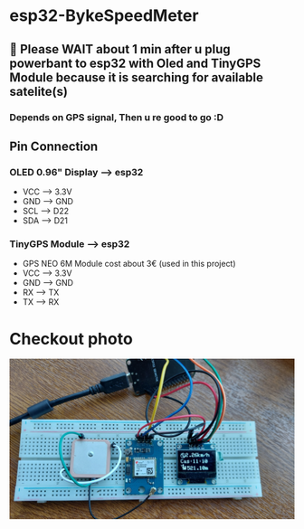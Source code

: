 # esp32-BykeSpeedMeter
## 📌 Please WAIT about 1 min after u plug powerbant to esp32 with Oled and TinyGPS Module because it is searching for available satelite(s)
### Depends on GPS signal, Then u re good to go :D

## Pin Connection
### OLED 0.96" Display --> esp32
- VCC --> 3.3V
- GND --> GND
- SCL --> D22
- SDA --> D21

### TinyGPS Module --> esp32
- GPS NEO 6M Module cost about 3€ (used in this project)
- VCC --> 3.3V
- GND --> GND
- RX --> TX
- TX --> RX

# Checkout photo
![Full Set](ArduinoEsp32GPS-OledBykeSpeedMeter.jpg)
